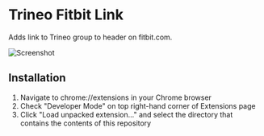 Trineo Fitbit Link
==============================

Adds link to Trineo group to header on fitbit.com.

![Screenshot](https://raw.githubusercontent.com/lukemcfarlane/trineo-fitbit-link/master/images/screenshot.png)

Installation
------------

1. Navigate to chrome://extensions in your Chrome browser
2. Check "Developer Mode" on top right-hand corner of Extensions page
3. Click "Load unpacked extension..." and select the directory that contains the contents of this repository
